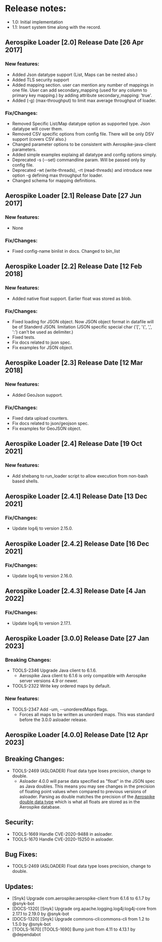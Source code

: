 # Release notes:

-  1.0: Initial implementation
-  1.1: Insert system time along with the record.

## Aerospike Loader [2.0] Release Date [26 Apr 2017]
### New features:
-   Added Json datatype support (List, Maps can be nested also.)
-   Added TLS security support
-	Added mapping section. user can mention any number of mappings in one file. User can add secondary_mapping (used for any column to primary key mapping.) by adding attribute secondary_mapping: 'true'.
-	Added (-g) (max-throughput) to limit max average throughput of loader.

### Fix/Changes:
-   Removed Specific List/Map datatype option as supported type. Json datatype will cover them.
-   Removed CSV specific options from config file. There will be only DSV support (covers CSV also.)
-   Changed parameter options to be consistent with Aerospike-java-client parameters.
-   Added simple examples explaing all datatype and config options simply.
-   Deprecated -s (--set) commandline param. Will be passed only by config file.
-   Deprecated -wt (write-threads), -rt (read-threads) and introduce new option -g defining max throughput for loader.
-	Changed schema for mapping definitions.

## Aerospike Loader [2.1] Release Date [27 Jun 2017]
### New features:
-   None

### Fix/Changes:
-   Fixed config-name binlist in docs. Changed to bin_list

## Aerospike Loader [2.2] Release Date [12 Feb 2018]
### New features:
-   Added native float support. Earlier float was stored as blob.

### Fix/Changes:
-   Fixed loading for JSON object. Now JSON object format in datafile will be of Standerd JSON. limitation (JSON specific special char ('[', '{', ',', ':') can't be used as delimiter.)
-   Fixed tests.
-   Fix docs related to json spec.
-   Fix examples for JSON object.

## Aerospike Loader [2.3] Release Date [12 Mar 2018]
### New features:
-   Added GeoJson support.

### Fix/Changes:
-   Fixed data upload counters.
-   Fix docs related to json/geojson spec.
-   Fix examples for GeoJSON object.

## Aerospike Loader [2.4] Release Date [19 Oct 2021]
### New features:
-   Add shebang to run_loader script to allow execution from non-bash based shells.

## Aerospike Loader [2.4.1] Release Date [13 Dec 2021]
### Fix/Changes:
-   Update log4j to version 2.15.0.

## Aerospike Loader [2.4.2] Release Date [16 Dec 2021]
### Fix/Changes:
-   Update log4j to version 2.16.0.

## Aerospike Loader [2.4.3] Release Date [4 Jan 2022]
### Fix/Changes:
-   Update log4j to version 2.17.1.

## Aerospike Loader [3.0.0] Release Date [27 Jan 2023]
### Breaking Changes:
- TOOLS-2346 Upgrade Java client to 6.1.6. 
  - Aerospike Java client to 6.1.6 is only compatible with Aerospike server versions 4.9 or newer.
- TOOLS-2322 Write key ordered maps by default.
### New features:
- TOOLS-2347  Add -um, --unorderedMaps flags.
  - Forces all maps to be written as unorderd maps. This was standard before the 3.0.0 asloader release.

## Aerospike Loader [4.0.0] Release Date [12 Apr 2023]
## Breaking Changes:
* TOOLS-2469 \(ASLOADER\) Float data type loses precision, change to double.
   * Asloader 4.0.0 will parse data specified as "float" in the JSON spec as Java doubles. This means you may see changes in the precision of floating point values when compared to previous versions of asloader. Parsing as double matches the precision of the [Aerospike double data type](https://docs.aerospike.com/server/guide/data-types/scalar-data-types#double) which is what all floats are stored as in the Aerospike database.

## Security:
* TOOLS-1669 Handle CVE-2020-9488 in asloader.
* TOOLS-1670 Handle CVE-2020-15250 in asloader.

## Bug Fixes:
* TOOLS-2469 \(ASLOADER\) Float data type loses precision, change to double.

## Updates:
* [Snyk] Upgrade com.aerospike:aerospike-client from 6.1.6 to 6.1.7 by @snyk-bot
* [DOCS-1320] [Snyk] Upgrade org.apache.logging.log4j:log4j-core from 2.17.1 to 2.19.0 by @snyk-bot
* [DOCS-1320] [Snyk] Upgrade commons-cli:commons-cli from 1.2 to 1.5.0 by @snyk-bot
* [TOOLS-1670] [TOOLS-1690] Bump junit from 4.11 to 4.13.1 by @dependabot